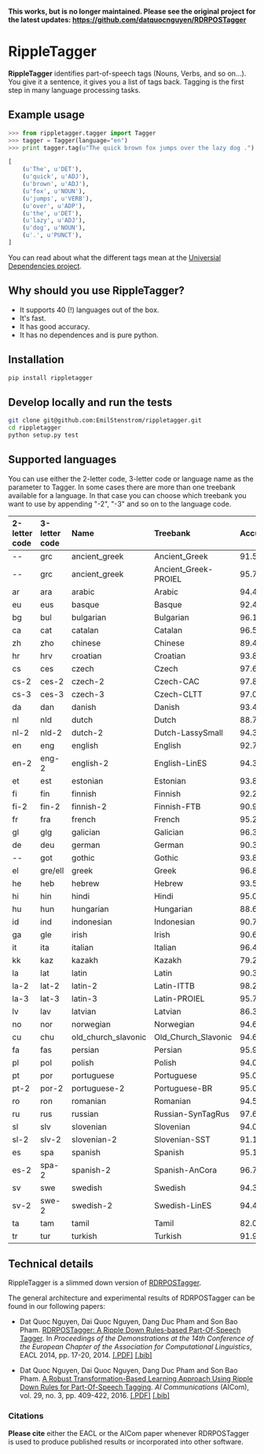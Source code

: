 **This works, but is no longer maintained. Please see the original project for the latest updates: https://github.com/datquocnguyen/RDRPOSTagger**

# RippleTagger

**RippleTagger** identifies part-of-speech tags (Nouns, Verbs, and so on...). You give it a sentence, it gives you a list of tags back. Tagging is the first step in many language processing tasks.

## Example usage

```python
>>> from rippletagger.tagger import Tagger
>>> tagger = Tagger(language="en")
>>> print tagger.tag(u"The quick brown fox jumps over the lazy dog .")

[
    (u'The', u'DET'),
    (u'quick', u'ADJ'),
    (u'brown', u'ADJ'),
    (u'fox', u'NOUN'),
    (u'jumps', u'VERB'),
    (u'over', u'ADP'),
    (u'the', u'DET'),
    (u'lazy', u'ADJ'),
    (u'dog', u'NOUN'),
    (u'.', u'PUNCT'),
]
```

You can read about what the different tags mean at the [Universial Dependencies project](http://universaldependencies.org/u/pos/index.html).

## Why should you use RippleTagger?

- It supports 40 (!) languages out of the box.
- It's fast.
- It has good accuracy.
- It has no dependences and is pure python.

## Installation

```bash
pip install rippletagger
```

## Develop locally and run the tests

```bash
git clone git@github.com:EmilStenstrom/rippletagger.git
cd rippletagger
python setup.py test
```

## Supported languages

You can use either the 2-letter code, 3-letter code or language name as the parameter to Tagger. In some cases there are more than one treebank available for a language. In that case you can choose which treebank you want to use by appending "-2", "-3" and so on to the language code.

2-letter code | 3-letter code | Name | Treebank | Accuracy
:------- | :------- | :------- | :------- | :-------
-- | grc | ancient_greek | Ancient_Greek | 91.56865075
-- | grc | ancient_greek | Ancient_Greek-PROIEL | 95.71938169
ar | ara | arabic | Arabic | 94.414521
eu | eus | basque | Basque | 92.42635595
bg | bul | bulgarian | Bulgarian | 96.1294013
ca | cat | catalan | Catalan | 96.51742106
zh | zho | chinese | Chinese | 89.45221445
hr | hrv | croatian | Croatian | 93.86666667
cs | ces | czech | Czech | 97.67695433
cs-2 | ces-2 | czech-2 | Czech-CAC | 97.82568807
cs-3 | ces-3 | czech-3 | Czech-CLTT | 97.00802724
da | dan | danish | Danish | 93.47382733
nl | nld | dutch | Dutch | 88.75577614
nl-2 | nld-2 | dutch-2 | Dutch-LassySmall | 94.36650592
en | eng | english | English | 92.70401658
en-2 | eng-2 | english-2 | English-LinES | 94.39924537
et | est | estonian | Estonian | 93.83607943
fi | fin | finnish | Finnish | 92.2428884
fi-2 | fin-2 | finnish-2 | Finnish-FTB | 90.9631537
fr | fra | french | French | 95.22884882
gl | glg | galician | Galician | 96.3053856
de | deu | german | German | 90.39729092
-- | got | gothic | Gothic | 93.85420706
el | gre/ell | greek | Greek | 96.85956246
he | heb | hebrew | Hebrew | 93.5171585
hi | hin | hindi | Hindi | 95.02399097
hu | hun | hungarian | Hungarian | 88.68949233
id | ind | indonesian | Indonesian | 90.74702886
ga | gle | irish | Irish | 90.60455378
it | ita | italian | Italian | 96.48434167
kk | kaz | kazakh | Kazakh | 79.22077922
la | lat | latin | Latin | 90.39735099
la-2 | lat-2 | latin-2 | Latin-ITTB | 98.24373855
la-3 | lat-3 | latin-3 | Latin-PROIEL | 95.78693144
lv | lav | latvian | Latvian | 86.34880803
no | nor | norwegian | Norwegian | 94.60278351
cu | chu | old_church_slavonic | Old_Church_Slavonic | 94.62492617
fa | fas | persian | Persian | 95.99826281
pl | pol | polish | Polish | 94.0848991
pt | por | portuguese | Portuguese | 95.08144363
pt-2 | por-2 | portuguese-2 | Portuguese-BR | 95.08798152
ro | ron | romanian | Romanian | 94.51972789
ru | rus | russian | Russian-SynTagRus | 97.65354521
sl | slv | slovenian | Slovenian | 94.02687904
sl-2 | slv-2 | slovenian-2 | Slovenian-SST | 91.15554049
es | spa | spanish | Spanish | 95.12795276
es-2 | spa-2 | spanish-2 | Spanish-AnCora | 96.78868917
sv | swe | swedish | Swedish | 94.39564215
sv-2 | swe-2 | swedish-2 | Swedish-LinES | 94.47010209
ta | tam | tamil | Tamil | 82.08886853
tr | tur | turkish | Turkish | 91.92623412

## Technical details

RippleTagger is a slimmed down version of [RDRPOSTagger](https://github.com/datquocnguyen/RDRPOSTagger).

The general architecture and experimental results of RDRPOSTagger can be found in our following papers:

- Dat Quoc Nguyen, Dai Quoc Nguyen, Dang Duc Pham and Son Bao Pham. [RDRPOSTagger: A Ripple Down Rules-based Part-Of-Speech Tagger](http://www.aclweb.org/anthology/E14-2005). In *Proceedings of the Demonstrations at the 14th Conference of the European Chapter of the Association for Computational Linguistics*, EACL 2014, pp. 17-20, 2014. [[.PDF]](http://www.aclweb.org/anthology/E14-2005) [[.bib]](http://www.aclweb.org/anthology/E14-2005.bib)

- Dat Quoc Nguyen, Dai Quoc Nguyen, Dang Duc Pham and Son Bao Pham. [A Robust Transformation-Based Learning Approach Using Ripple Down Rules for Part-Of-Speech Tagging](http://content.iospress.com/articles/ai-communications/aic698). *AI Communications* (AICom), vol. 29, no. 3, pp. 409-422, 2016. [[.PDF]](http://arxiv.org/pdf/1412.4021.pdf) [[.bib]](http://rdrpostagger.sourceforge.net/AICom.bib)

### Citations

**Please cite** either the EACL or the AICom paper whenever RDRPOSTagger is used to produce published results or incorporated into other software.

